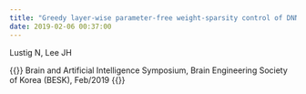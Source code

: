 ```yaml
---
title: "Greedy layer-wise parameter-free weight-sparsity control of DNN for classification of fMRI data"
date: 2019-02-06 00:37:00
---
```


Lustig N, Lee JH

{{<format bright-green>}}
Brain and Artificial Intelligence Symposium, Brain Engineering Society of Korea (BESK), Feb/2019
{{</format>}}

